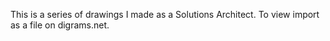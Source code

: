 This is a series of drawings I made as a Solutions Architect.
To view import as a file on digrams.net.

